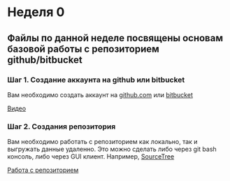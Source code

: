 # Неделя 0

## Файлы по данной неделе посвящены основам базовой работы с репозиторием github/bitbucket 

### Шаг 1. Создание аккаунта на github или bitbucket

Вам необходимо создать аккаунт на [github.com](https://github.com) или [bitbucket](https://bitbucket.org/)

[Видео](https://www.youtube.com/watch?v=iYlJsEQ2zI0)

### Шаг 2. Создания репозитория

Вам необходимо работать с репозиторием как локально, так и выгружать данные удаленно. Это можно сделать либо через git bash консоль, либо через GUI клиент. Например, [SourceTree](https://www.sourcetreeapp.com/)

[Работа с репозиторием](https://www.youtube.com/watch?v=ij5GyXzmldk)
